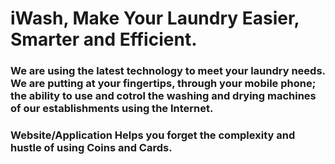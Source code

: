 # iWash, Make Your Laundry Easier, Smarter and Efficient.

### We are using the latest technology to meet your laundry needs. We are putting at your fingertips, through your mobile phone; the ability to use and cotrol the washing and drying machines of our establishments using the Internet.

### Website/Application Helps you forget the complexity and hustle of using Coins and Cards.